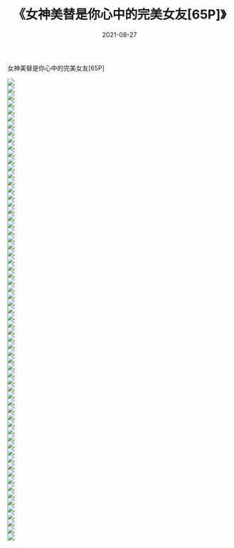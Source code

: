 ﻿---
layout: post
title:  《女神美替是你心中的完美女友[65P]》
date:   2021-08-27
img: http://img.660000.xyz/Sharelink/性感/2021/女神美替是你心中的完美女友[65P]/000.jpg
categories: [美女, 清纯, 唯美]
---

女神美替是你心中的完美女友[65P]

  ![](http://img.660000.xyz/Sharelink/性感/2021/女神美替是你心中的完美女友[65P]/001.jpg) <br> ![](http://img.660000.xyz/Sharelink/性感/2021/女神美替是你心中的完美女友[65P]/002.jpg) <br> ![](http://img.660000.xyz/Sharelink/性感/2021/女神美替是你心中的完美女友[65P]/003.jpg) <br> ![](http://img.660000.xyz/Sharelink/性感/2021/女神美替是你心中的完美女友[65P]/004.jpg) <br> ![](http://img.660000.xyz/Sharelink/性感/2021/女神美替是你心中的完美女友[65P]/005.jpg) <br> ![](http://img.660000.xyz/Sharelink/性感/2021/女神美替是你心中的完美女友[65P]/006.jpg) <br> ![](http://img.660000.xyz/Sharelink/性感/2021/女神美替是你心中的完美女友[65P]/007.jpg) <br> ![](http://img.660000.xyz/Sharelink/性感/2021/女神美替是你心中的完美女友[65P]/008.jpg) <br> ![](http://img.660000.xyz/Sharelink/性感/2021/女神美替是你心中的完美女友[65P]/009.jpg) <br> ![](http://img.660000.xyz/Sharelink/性感/2021/女神美替是你心中的完美女友[65P]/010.jpg) <br> ![](http://img.660000.xyz/Sharelink/性感/2021/女神美替是你心中的完美女友[65P]/011.jpg) <br> ![](http://img.660000.xyz/Sharelink/性感/2021/女神美替是你心中的完美女友[65P]/012.jpg) <br> ![](http://img.660000.xyz/Sharelink/性感/2021/女神美替是你心中的完美女友[65P]/013.jpg) <br> ![](http://img.660000.xyz/Sharelink/性感/2021/女神美替是你心中的完美女友[65P]/014.jpg) <br> ![](http://img.660000.xyz/Sharelink/性感/2021/女神美替是你心中的完美女友[65P]/015.jpg) <br> ![](http://img.660000.xyz/Sharelink/性感/2021/女神美替是你心中的完美女友[65P]/016.jpg) <br> ![](http://img.660000.xyz/Sharelink/性感/2021/女神美替是你心中的完美女友[65P]/017.jpg) <br> ![](http://img.660000.xyz/Sharelink/性感/2021/女神美替是你心中的完美女友[65P]/018.jpg) <br> ![](http://img.660000.xyz/Sharelink/性感/2021/女神美替是你心中的完美女友[65P]/019.jpg) <br> ![](http://img.660000.xyz/Sharelink/性感/2021/女神美替是你心中的完美女友[65P]/020.jpg) <br> ![](http://img.660000.xyz/Sharelink/性感/2021/女神美替是你心中的完美女友[65P]/021.jpg) <br> ![](http://img.660000.xyz/Sharelink/性感/2021/女神美替是你心中的完美女友[65P]/022.jpg) <br> ![](http://img.660000.xyz/Sharelink/性感/2021/女神美替是你心中的完美女友[65P]/023.jpg) <br> ![](http://img.660000.xyz/Sharelink/性感/2021/女神美替是你心中的完美女友[65P]/024.jpg) <br> ![](http://img.660000.xyz/Sharelink/性感/2021/女神美替是你心中的完美女友[65P]/025.jpg) <br> ![](http://img.660000.xyz/Sharelink/性感/2021/女神美替是你心中的完美女友[65P]/026.jpg) <br> ![](http://img.660000.xyz/Sharelink/性感/2021/女神美替是你心中的完美女友[65P]/027.jpg) <br> ![](http://img.660000.xyz/Sharelink/性感/2021/女神美替是你心中的完美女友[65P]/028.jpg) <br> ![](http://img.660000.xyz/Sharelink/性感/2021/女神美替是你心中的完美女友[65P]/029.jpg) <br> ![](http://img.660000.xyz/Sharelink/性感/2021/女神美替是你心中的完美女友[65P]/030.jpg) <br> ![](http://img.660000.xyz/Sharelink/性感/2021/女神美替是你心中的完美女友[65P]/031.jpg) <br> ![](http://img.660000.xyz/Sharelink/性感/2021/女神美替是你心中的完美女友[65P]/032.jpg) <br> ![](http://img.660000.xyz/Sharelink/性感/2021/女神美替是你心中的完美女友[65P]/033.jpg) <br> ![](http://img.660000.xyz/Sharelink/性感/2021/女神美替是你心中的完美女友[65P]/034.jpg) <br> ![](http://img.660000.xyz/Sharelink/性感/2021/女神美替是你心中的完美女友[65P]/035.jpg) <br> ![](http://img.660000.xyz/Sharelink/性感/2021/女神美替是你心中的完美女友[65P]/036.jpg) <br> ![](http://img.660000.xyz/Sharelink/性感/2021/女神美替是你心中的完美女友[65P]/037.jpg) <br> ![](http://img.660000.xyz/Sharelink/性感/2021/女神美替是你心中的完美女友[65P]/038.jpg) <br> ![](http://img.660000.xyz/Sharelink/性感/2021/女神美替是你心中的完美女友[65P]/039.jpg) <br> ![](http://img.660000.xyz/Sharelink/性感/2021/女神美替是你心中的完美女友[65P]/040.jpg) <br> ![](http://img.660000.xyz/Sharelink/性感/2021/女神美替是你心中的完美女友[65P]/041.jpg) <br> ![](http://img.660000.xyz/Sharelink/性感/2021/女神美替是你心中的完美女友[65P]/042.jpg) <br> ![](http://img.660000.xyz/Sharelink/性感/2021/女神美替是你心中的完美女友[65P]/043.jpg) <br> ![](http://img.660000.xyz/Sharelink/性感/2021/女神美替是你心中的完美女友[65P]/044.jpg) <br> ![](http://img.660000.xyz/Sharelink/性感/2021/女神美替是你心中的完美女友[65P]/045.jpg) <br> ![](http://img.660000.xyz/Sharelink/性感/2021/女神美替是你心中的完美女友[65P]/046.jpg) <br> ![](http://img.660000.xyz/Sharelink/性感/2021/女神美替是你心中的完美女友[65P]/047.jpg) <br> ![](http://img.660000.xyz/Sharelink/性感/2021/女神美替是你心中的完美女友[65P]/048.jpg) <br> ![](http://img.660000.xyz/Sharelink/性感/2021/女神美替是你心中的完美女友[65P]/049.jpg) <br> ![](http://img.660000.xyz/Sharelink/性感/2021/女神美替是你心中的完美女友[65P]/050.jpg) <br> ![](http://img.660000.xyz/Sharelink/性感/2021/女神美替是你心中的完美女友[65P]/051.jpg) <br> ![](http://img.660000.xyz/Sharelink/性感/2021/女神美替是你心中的完美女友[65P]/052.jpg) <br> ![](http://img.660000.xyz/Sharelink/性感/2021/女神美替是你心中的完美女友[65P]/053.jpg) <br> ![](http://img.660000.xyz/Sharelink/性感/2021/女神美替是你心中的完美女友[65P]/054.jpg) <br> ![](http://img.660000.xyz/Sharelink/性感/2021/女神美替是你心中的完美女友[65P]/055.jpg) <br> ![](http://img.660000.xyz/Sharelink/性感/2021/女神美替是你心中的完美女友[65P]/056.jpg) <br> ![](http://img.660000.xyz/Sharelink/性感/2021/女神美替是你心中的完美女友[65P]/057.jpg) <br> ![](http://img.660000.xyz/Sharelink/性感/2021/女神美替是你心中的完美女友[65P]/058.jpg) <br> ![](http://img.660000.xyz/Sharelink/性感/2021/女神美替是你心中的完美女友[65P]/059.jpg) <br> ![](http://img.660000.xyz/Sharelink/性感/2021/女神美替是你心中的完美女友[65P]/060.jpg) <br> ![](http://img.660000.xyz/Sharelink/性感/2021/女神美替是你心中的完美女友[65P]/061.jpg) <br> ![](http://img.660000.xyz/Sharelink/性感/2021/女神美替是你心中的完美女友[65P]/062.jpg) <br> ![](http://img.660000.xyz/Sharelink/性感/2021/女神美替是你心中的完美女友[65P]/063.jpg) <br> ![](http://img.660000.xyz/Sharelink/性感/2021/女神美替是你心中的完美女友[65P]/064.jpg) <br> ![](http://img.660000.xyz/Sharelink/性感/2021/女神美替是你心中的完美女友[65P]/065.jpg) <br>